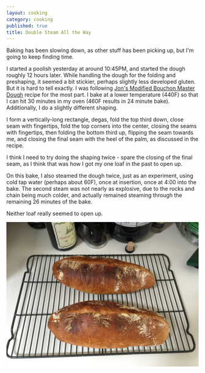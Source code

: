 ```yaml
---
layout: cooking
category: cooking
published: true
title: Double Steam All the Way
---
```


Baking has been slowing down, as other stuff has been picking up, but I'm going to keep finding time.

I started a poolish yesterday at around 10:45PM, and started the dough roughly 12 hours later. While handling the dough for the folding and preshaping, it seemed a bit stickier, perhaps slightly less developed gluten. But it is hard to tell exactly. I was following [Jon's Modified Bouchon Master Dough](baking/bread/jon-bouchon-master-dough) recipe for the most part. I bake at a lower temperature (440F) so that I can hit 30 minutes in my oven (460F results in 24 minute bake). Additionally, I do a slightly different shaping. 

I form a vertically-long rectangle, degas, fold the top third down, close seam with fingertips, fold the top corners into the center, closing the seams with fingertips, then folding the bottom third up, flipping the seam towards me, and closing the final seam with the heel of the palm, as discussed in the recipe.

I think I need to try doing the shaping twice - spare the closing of the final seam, as I think that was how I got my one loaf in the past to open up.

On this bake, I also steamed the dough twice, just as an experiment, using cold tap water (perhaps about 60F), once at insertion, once at 4:00 into the bake. The second steam was not nearly as explosive, due to the rocks and chain being much colder, and actually remained steaming through the remaining 26 minutes of the bake.

Neither loaf really seemed to open up.

![IMG_0186.JPG](/media/images/breads/2015-04-07/IMG_0186.JPG)
